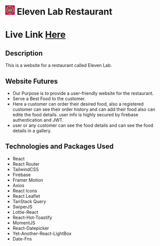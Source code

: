 # <img width="30px" src="/public/logo.jpeg"/> Eleven Lab Restaurant 

# Live Link [ Here ](https://eleven-lab-restaurant.netlify.app/)

## Description
This is a website for a restaurant called Eleven Lab.

## Website Futures
- Our Purpose is to provide a user-friendly website for the restaurant.
- Serve a Best Food to the customer.
- Here a customer can order their desired food, also a registered customer can see their order history and can add their food also can edite the food details. user info is highly secured by firebase authentication and JWT.
- user or any customer can see the food details and can see the food details in a gallery.


## Technologies and Packages Used
- React
- React Router
- TailwindCSS
- Firebase
- Framer Motion
- Axios
- React Icons
- React Leaflet
- TanStack Query
- SwiperJS
- Lottie-React
- React-Hot-Toastify
- MomentJS
- React-Datepicker
- Yet-Another-React-LightBox
- Date-Fns
